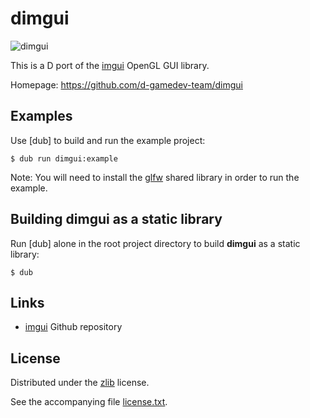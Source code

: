 # dimgui

![dimgui](https://raw.github.com/d-gamedev-team/dimgui/master/screenshot/dimgui.png)

This is a D port of the [imgui] OpenGL GUI library.

Homepage: https://github.com/d-gamedev-team/dimgui

## Examples

Use [dub] to build and run the example project:

```
$ dub run dimgui:example
```

Note: You will need to install the [glfw] shared library in order to run the example.

## Building dimgui as a static library

Run [dub] alone in the root project directory to build **dimgui** as a static library:

```
$ dub
```

## Links

- [imgui] Github repository

## License

Distributed under the [zlib] license.

See the accompanying file [license.txt][zlib].

[imgui]: https://github.com/AdrienHerubel/imgui
[zlib]: https://raw.github.com/d-gamedev-team/dimgui/master/license.txt
[glfw]: http://www.glfw.org/
